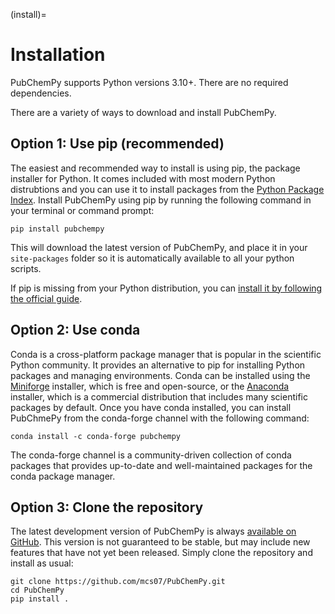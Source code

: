 (install)=

# Installation

PubChemPy supports Python versions 3.10+. There are no required dependencies.

There are a variety of ways to download and install PubChemPy.

## Option 1: Use pip (recommended)

The easiest and recommended way to install is using pip, the package installer for Python. It comes included with most modern Python distrubtions and you can use it to install packages from the [Python Package Index]. Install PubChemPy using pip by running the following command in your terminal or command prompt:

```shell
pip install pubchempy
```

This will download the latest version of PubChemPy, and place it in your `site-packages` folder so it is automatically available to all your python scripts.

If pip is missing from your Python distribution, you can [install it by following the official guide][install it by following the official guide].

## Option 2: Use conda

Conda is a cross-platform package manager that is popular in the scientific Python community. It provides an alternative to pip for installing Python packages and managing environments. Conda can be installed using the [Miniforge] installer, which is free and open-source, or the [Anaconda] installer, which is a commercial distribution that includes many scientific packages by default. Once you have conda installed, you can install PubChmePy from the conda-forge channel with the following command:

```shell
conda install -c conda-forge pubchempy
```

The conda-forge channel is a community-driven collection of conda packages that provides up-to-date and well-maintained packages for the conda package manager.

## Option 3: Clone the repository

The latest development version of PubChemPy is always [available on GitHub]. This version is not guaranteed to be stable, but may include new features that have not yet been released. Simply clone the repository and install as usual:

```shell
git clone https://github.com/mcs07/PubChemPy.git
cd PubChemPy
pip install .
```

[anaconda]: https://www.anaconda.com/download
[available on github]: https://github.com/mcs07/PubChemPy
[download the latest release]: https://github.com/mcs07/PubChemPy/releases/
[install it by following the official guide]: https://pip.pypa.io/en/stable/installation/
[miniforge]: https://conda-forge.org/download/
[python package index]: https://pypi.org/

